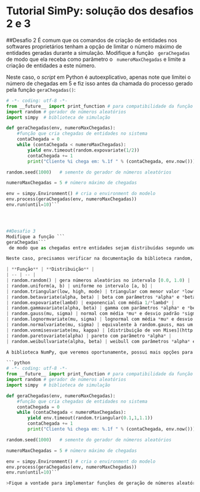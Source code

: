 # Tutorial SimPy: solução dos desafios 2 e 3

##Desafio 2
É comum que os comandos de criação de entidades nos softwares proprietários tenham a opção de limitar o número máximo de entidades geradas durante a simulação. 
Modifique a função ```
geraChegadas```
 de modo que ela receba como parâmetro o ```
numeroMaxChegadas```
 e limite a criação de entidades a este número.
 
Neste caso, o *script* em Python é autoexplicativo, apenas note que limitei o número de chegadas em 5 e fiz isso antes da chamada do processo gerado pela função ```geraChegadas()```:

<!---
pq vc define "tempo_medio_chegadas" e "numeroMaxChegadas" em lugares diferente do código?

no módulo anterior não tinha a constante "tempo_medio_chegadas"

Precisa corrigir mesmo. Em Python, o usual é ctes em maiúsculas e na parte de cima. 

sugestão: trocar o "while" por "for i=1 to n"

não gosto do for nesse caso

random.seed foi comentado?

deveria, mas a seção anterior ficaria puxada. Como resolver?
--->

```python
# -*- coding: utf-8 -*-
from __future__ import print_function # para compatibilidade da função print com o Python 3
import random # gerador de números aleatórios
import simpy  # biblioteca de simulação

def geraChegadas(env, numeroMaxChegadas):
    #função que cria chegadas de entidades no sistema
    contaChegada = 0
    while (contaChegada < numeroMaxChegadas):
        yield env.timeout(random.expovariate(1/2))
        contaChegada += 1
        print("Cliente %i chega em: %.1f " % (contaChegada, env.now()))

random.seed(1000)   # semente do gerador de números aleatórios

numeroMaxChegadas = 5 # número máximo de chegadas

env = simpy.Environment() # cria o environment do modelo
env.process(geraChegadas(env, numeroMaxChegadas))
env.run(until=10)```




##Desafio 3
Modifique a função ```
geraChegadas```
 de modo que as chegadas entre entidades sejam distribuídas segundo uma distribuição triangular de moda 1, menor valor 0,1 e maior valor 1,1.

Neste caso, precisamos verificar na documentação da biblioteca random, quais são nossas opções. A tabela a seguir, resume as distribuições disponíveis:

| **Função** | **Distribuição** |
| -- | -- |
| random.random() | gera números aleatórios no intervalo [0.0, 1.0) |
| random.uniform(a, b) | uniforme no intervalo [a, b] |
| random.triangular(low, high, mode) | triangular com menor valor *low*, maior valor *high* e moda *mode* |
| random.betavariate(alpha, beta) | beta com parâmetros *alpha* e *beta* |
| random.expovariate(lambd) | exponencial com média 1/*lambd* |
| random.gammavariate(alpha, beta) | gamma com parâmetros *alpha* e *beta* |
| random.gauss(mu, sigma) | normal com média *mu* e desvio padrão *sigma* |
| random.lognormvariate(mu, sigma) | lognormal com média *mu* e desvio padrão *sigma* |
| random.normalvariate(mu, sigma) | equivalente à random.gauss, mas um pouco mais lenta |
| random.vonmisesvariate(mu, kappa) | [distribuição de von Mises](http://en.wikipedia.org/wiki/Von_Mises_distribution) com parâmetros *mu* e *kappa* |
| random.paretovariate(alpha) | pareto com parâmetro *alpha* |
| random.weibullvariate(alpha, beta) | weibull com parâmetros *alpha* e *beta* |

A biblioteca NumPy, que veremos oportunamente, possui mais opções para distribuições estatísticas. Por enquanto, o desafio 3 pode ser solucionado de maneira literal:

```python
# -*- coding: utf-8 -*-
from __future__ import print_function # para compatibilidade da função print com o Python 3
import random # gerador de números aleatórios
import simpy  # biblioteca de simulação

def geraChegadas(env, numeroMaxChegadas):
    #função que cria chegadas de entidades no sistema
    contaChegada = 0
    while (contaChegada < numeroMaxChegadas):
        yield env.timeout(random.triangular(0.1,1,1.1))
        contaChegada += 1
        print("Cliente %i chega em: %.1f " % (contaChegada, env.now()))

random.seed(1000)   # semente do gerador de números aleatórios

numeroMaxChegadas = 5 # número máximo de chegadas

env = simpy.Environment() # cria o environment do modelo
env.process(geraChegadas(env, numeroMaxChegadas))
env.run(until=10)```

>Fique a vontade para implementar funções de geração de números aleatórios ao seu gosto. Note, e isso é importante, que **praticamente todos os seus modelos de simulação em SimPy precisarão deste tipo de função!**


